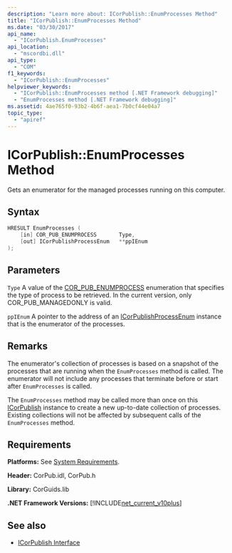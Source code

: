 ```yaml
---
description: "Learn more about: ICorPublish::EnumProcesses Method"
title: "ICorPublish::EnumProcesses Method"
ms.date: "03/30/2017"
api_name:
  - "ICorPublish.EnumProcesses"
api_location:
  - "mscordbi.dll"
api_type:
  - "COM"
f1_keywords:
  - "ICorPublish::EnumProcesses"
helpviewer_keywords:
  - "ICorPublish::EnumProcesses method [.NET Framework debugging]"
  - "EnumProcesses method [.NET Framework debugging]"
ms.assetid: 4ae765f0-93b2-4b6f-aea1-7b0cf44e04a7
topic_type:
  - "apiref"
---
```

# ICorPublish::EnumProcesses Method

Gets an enumerator for the managed processes running on this computer.

## Syntax

```cpp
HRESULT EnumProcesses (
    [in] COR_PUB_ENUMPROCESS       Type,
    [out] ICorPublishProcessEnum   **ppIEnum
);
```

## Parameters

 `Type`
 A value of the [COR_PUB_ENUMPROCESS](cor-pub-enumprocess-enumeration.md) enumeration that specifies the type of process to be retrieved. In the current version, only COR_PUB_MANAGEDONLY is valid.

 `ppIEnum`
 A pointer to the address of an [ICorPublishProcessEnum](icorpublishprocessenum-interface.md) instance that is the enumerator of the processes.

## Remarks

 The enumerator's collection of processes is based on a snapshot of the processes that are running when the `EnumProcesses` method is called. The enumerator will not include any processes that terminate before or start after `EnumProcesses` is called.

 The `EnumProcesses` method may be called more than once on this [ICorPublish](icorpublish-interface.md) instance to create a new up-to-date collection of processes. Existing collections will not be affected by subsequent calls of the `EnumProcesses` method.

## Requirements

 **Platforms:** See [System Requirements](../../get-started/system-requirements.md).

 **Header:** CorPub.idl, CorPub.h

 **Library:** CorGuids.lib

 **.NET Framework Versions:** [!INCLUDE[net_current_v10plus](../../../../includes/net-current-v10plus-md.md)]

## See also

- [ICorPublish Interface](icorpublish-interface.md)
